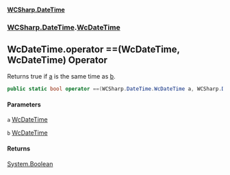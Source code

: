 #### [WCSharp\.DateTime](README.md 'README')
### [WCSharp\.DateTime](WCSharp.DateTime.md 'WCSharp\.DateTime').[WcDateTime](WCSharp.DateTime.WcDateTime.md 'WCSharp\.DateTime\.WcDateTime')

## WcDateTime\.operator ==\(WcDateTime, WcDateTime\) Operator

Returns true if [a](WCSharp.DateTime.WcDateTime.op_Equality(WCSharp.DateTime.WcDateTime,WCSharp.DateTime.WcDateTime).md#WCSharp.DateTime.WcDateTime.op_Equality(WCSharp.DateTime.WcDateTime,WCSharp.DateTime.WcDateTime).a 'WCSharp\.DateTime\.WcDateTime\.op\_Equality\(WCSharp\.DateTime\.WcDateTime, WCSharp\.DateTime\.WcDateTime\)\.a') is the same time as [b](WCSharp.DateTime.WcDateTime.op_Equality(WCSharp.DateTime.WcDateTime,WCSharp.DateTime.WcDateTime).md#WCSharp.DateTime.WcDateTime.op_Equality(WCSharp.DateTime.WcDateTime,WCSharp.DateTime.WcDateTime).b 'WCSharp\.DateTime\.WcDateTime\.op\_Equality\(WCSharp\.DateTime\.WcDateTime, WCSharp\.DateTime\.WcDateTime\)\.b')\.

```csharp
public static bool operator ==(WCSharp.DateTime.WcDateTime a, WCSharp.DateTime.WcDateTime b);
```
#### Parameters

<a name='WCSharp.DateTime.WcDateTime.op_Equality(WCSharp.DateTime.WcDateTime,WCSharp.DateTime.WcDateTime).a'></a>

`a` [WcDateTime](WCSharp.DateTime.WcDateTime.md 'WCSharp\.DateTime\.WcDateTime')

<a name='WCSharp.DateTime.WcDateTime.op_Equality(WCSharp.DateTime.WcDateTime,WCSharp.DateTime.WcDateTime).b'></a>

`b` [WcDateTime](WCSharp.DateTime.WcDateTime.md 'WCSharp\.DateTime\.WcDateTime')

#### Returns
[System\.Boolean](https://learn.microsoft.com/en-us/dotnet/api/system.boolean 'System\.Boolean')